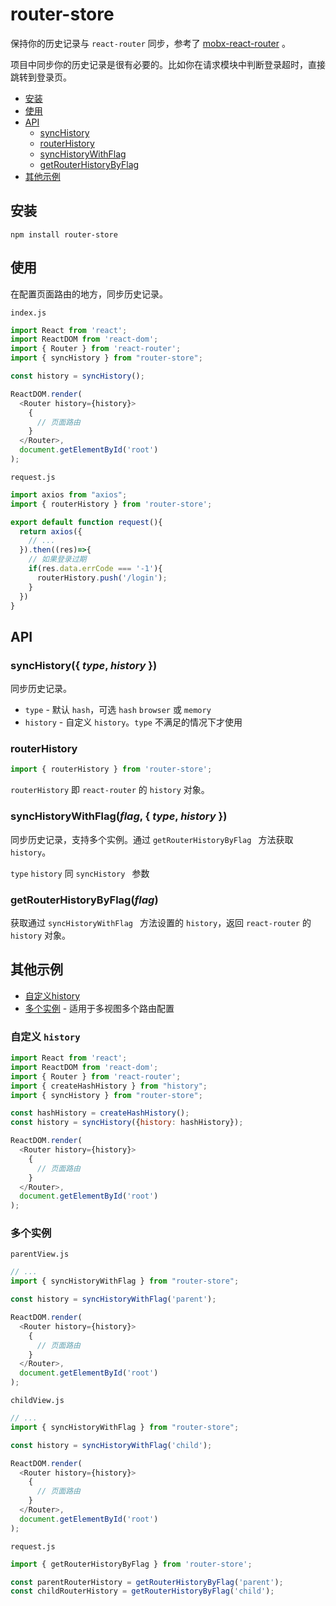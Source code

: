 # router-store

保持你的历史记录与 `react-router` 同步，参考了 [mobx-react-router](https://github.com/alisd23/mobx-react-router) 。

项目中同步你的历史记录是很有必要的。比如你在请求模块中判断登录超时，直接跳转到登录页。

- [安装](#安装)
- [使用](#使用)
- [API](#API)
  - [syncHistory](#syncHistory)
  - [routerHistory](#routerHistory)
  - [syncHistoryWithFlag](#syncHistoryWithFlag)
  - [getRouterHistoryByFlag](#getRouterHistoryByFlag)
- [其他示例](#其他示例)

## 安装

```shell
npm install router-store
```

## 使用

在配置页面路由的地方，同步历史记录。

`index.js`

```javascript
import React from 'react';
import ReactDOM from 'react-dom';
import { Router } from 'react-router';
import { syncHistory } from "router-store";

const history = syncHistory();

ReactDOM.render(
  <Router history={history}>
    {
      // 页面路由
    }
  </Router>,
  document.getElementById('root')
);
```

`request.js`

```javascript
import axios from "axios";
import { routerHistory } from 'router-store';

export default function request(){
  return axios({
    // ...
  }).then((res)=>{
    // 如果登录过期
    if(res.data.errCode === '-1'){
      routerHistory.push('/login');
    }
  })
}
```

## API

### syncHistory({ *type*, *history* })

同步历史记录。

- `type` - 默认 `hash`，可选 `hash` `browser` 或 `memory`
- `history` - 自定义 `history`。`type` 不满足的情况下才使用

### routerHistory

```javascript
import { routerHistory } from 'router-store';
```

`routerHistory` 即 `react-router` 的 `history`  对象。

### syncHistoryWithFlag(*flag*, { *type*, *history* })

同步历史记录，支持多个实例。通过 `getRouterHistoryByFlag ` 方法获取 `history`。

`type` `history` 同 `syncHistory ` 参数

### getRouterHistoryByFlag(*flag*)

获取通过 `syncHistoryWithFlag ` 方法设置的 `history`，返回 `react-router` 的 `history` 对象。

## 其他示例

- [自定义history](#自定义history)
- [多个实例](多个实例) - 适用于多视图多个路由配置

### 自定义 `history`

```javascript
import React from 'react';
import ReactDOM from 'react-dom';
import { Router } from 'react-router';
import { createHashHistory } from "history";
import { syncHistory } from "router-store";

const hashHistory = createHashHistory();
const history = syncHistory({history: hashHistory});

ReactDOM.render(
  <Router history={history}>
    {
      // 页面路由
    }
  </Router>,
  document.getElementById('root')
);
```

### 多个实例

`parentView.js`

```javascript
// ...
import { syncHistoryWithFlag } from "router-store";

const history = syncHistoryWithFlag('parent');

ReactDOM.render(
  <Router history={history}>
    {
      // 页面路由
    }
  </Router>,
  document.getElementById('root')
);
```

`childView.js`

```javascript
// ...
import { syncHistoryWithFlag } from "router-store";

const history = syncHistoryWithFlag('child');

ReactDOM.render(
  <Router history={history}>
    {
      // 页面路由
    }
  </Router>,
  document.getElementById('root')
);
```

`request.js`

```javascript
import { getRouterHistoryByFlag } from 'router-store';

const parentRouterHistory = getRouterHistoryByFlag('parent');
const childRouterHistory = getRouterHistoryByFlag('child');
```






